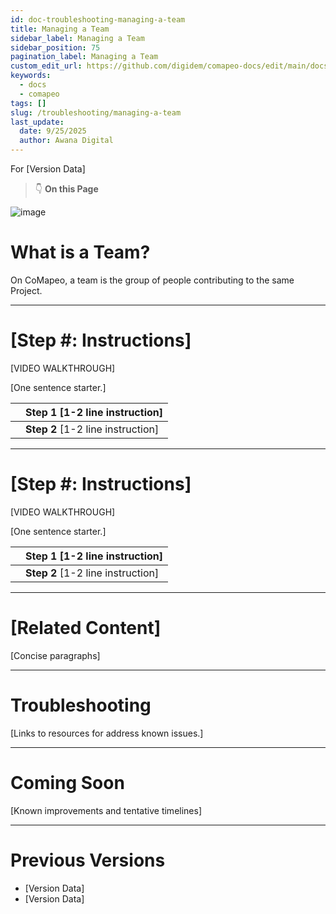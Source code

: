 ```yaml
---
id: doc-troubleshooting-managing-a-team
title: Managing a Team
sidebar_label: Managing a Team
sidebar_position: 75
pagination_label: Managing a Team
custom_edit_url: https://github.com/digidem/comapeo-docs/edit/main/docs/troubleshooting/managing-a-team.md
keywords:
  - docs
  - comapeo
tags: []
slug: /troubleshooting/managing-a-team
last_update:
  date: 9/25/2025
  author: Awana Digital
---
```


For [Version Data]


> 👇 **On this Page**


![image](/images/managingateam_0.png)


# What is a Team?


On CoMapeo, a team is the group of people contributing to the same Project.


---


# [Step #: Instructions]


[VIDEO WALKTHROUGH]


[One sentence starter.]


|   | Step 1 [1-2 line instruction]     |
| - | --------------------------------- |
|   | **Step 2** [1-2 line instruction] |


---


# [Step #: Instructions]


[VIDEO WALKTHROUGH]


[One sentence starter.]


|   | Step 1 [1-2 line instruction]     |
| - | --------------------------------- |
|   | **Step 2** [1-2 line instruction] |


---


# [Related Content]


[Concise paragraphs]


---


# Troubleshooting


[Links to resources for address known issues.]


---


# Coming Soon


[Known improvements and tentative timelines]


---


# Previous Versions

- [Version Data]
- [Version Data]
